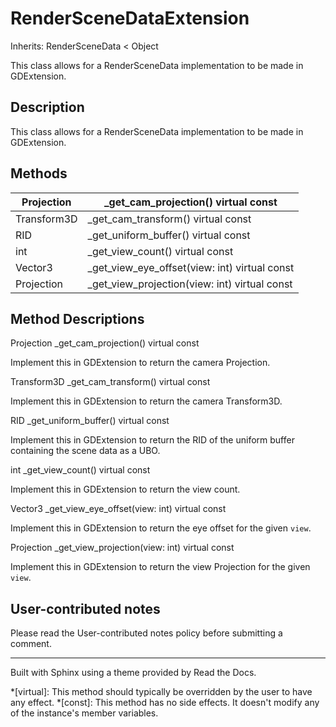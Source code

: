 # RenderSceneDataExtension

Inherits: RenderSceneData < Object

This class allows for a RenderSceneData implementation to be made in
GDExtension.

## Description

This class allows for a RenderSceneData implementation to be made in
GDExtension.

## Methods

Projection | _get_cam_projection() virtual const  
---|---  
Transform3D | _get_cam_transform() virtual const  
RID | _get_uniform_buffer() virtual const  
int | _get_view_count() virtual const  
Vector3 | _get_view_eye_offset(view: int) virtual const  
Projection | _get_view_projection(view: int) virtual const  
  
## Method Descriptions

Projection _get_cam_projection() virtual const

Implement this in GDExtension to return the camera Projection.

Transform3D _get_cam_transform() virtual const

Implement this in GDExtension to return the camera Transform3D.

RID _get_uniform_buffer() virtual const

Implement this in GDExtension to return the RID of the uniform buffer
containing the scene data as a UBO.

int _get_view_count() virtual const

Implement this in GDExtension to return the view count.

Vector3 _get_view_eye_offset(view: int) virtual const

Implement this in GDExtension to return the eye offset for the given `view`.

Projection _get_view_projection(view: int) virtual const

Implement this in GDExtension to return the view Projection for the given
`view`.

## User-contributed notes

Please read the User-contributed notes policy before submitting a comment.

* * *

Built with Sphinx using a theme provided by Read the Docs.

  *[virtual]: This method should typically be overridden by the user to have any effect.
  *[const]: This method has no side effects. It doesn't modify any of the instance's member variables.

